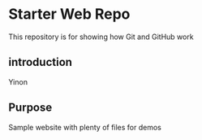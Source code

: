 # Starter Web Repo

This repository is for showing how Git and GitHub work
## introduction
Yinon 
## Purpose

Sample website with plenty of files for demos